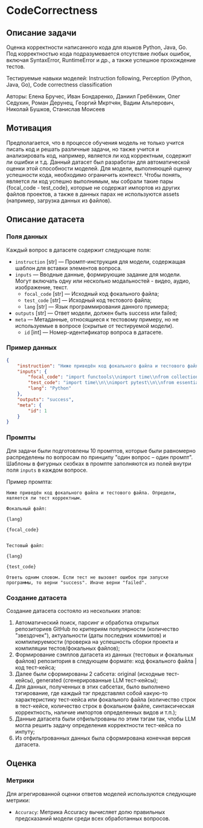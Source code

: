 # CodeCorrectness


## Описание задачи

Оценка корректности написанного кода для языков Python, Java, Go. Под корректностью кода подразумевается отсутствие любых ошибок, включая SyntaxError, RuntimeError и др., а также успешное прохождение тестов.

Тестируемые навыки моделей: Instruction following, Perception (Python, Java, Go), Code correctness classification

Авторы: Елена Бручес, Иван Бондаренко, Даниил Гребёнкин, Олег Седухин, Роман Дерунец, Георгий Мкртчян, Вадим Альперович, Николай Бушков, Станислав Моисеев


## Мотивация

Предполагается, что в процессе обучения модель не только учится писать код и решать различные задачи, но также учится и анализировать код, например, является ли код корректным, содержит ли ошибки и т.д. Данный датасет был разработан для автоматической оценки этой способности моделей. Для модели, выполняющей оценку успешности кода, необходимо ограничить контекст. Чтобы понять, является ли код успешно выполнимым, мы собрали такие пары {focal_code - test_code}, которые не содержат импортов из других файлов проектов, а также в данных парах не используются assets (например, загрузка данных из файлов).


## Описание датасета

### Поля данных

Каждый вопрос в датасете содержит следующие поля:

- `instruction` [str] — Промпт-инструкция для модели, содержащая шаблон для вставки элементов вопроса.
- `inputs` — Вводные данные, формирующие задание для модели. Могут включать одну или несколько модальностей - видео, аудио, изображение, текст.
    - `focal_code` [str] — Исходный код фокального файла;
    - `test_code` [str] — Исходный код тестового файла;
    - `lang` [str] — Язык программирования данного примера;
- `outputs` [str] — Ответ модели, должен быть success или failed;
- `meta` — Метаданные, относящиеся к тестовому примеру, но не используемые в вопросе (скрытые от тестируемой модели).
    - `id` [int] — Номер-идентификатор вопроса в датасете.


### Пример данных

```json
{
    "instruction": "Ниже приведён код фокального файла и тестового файла. Определи, является ли тест корректным.\n\nФокальный файл:\n\n{lang}\n\n{focal_code}\n\n\nТестовый файл:\n\n{lang}\n\n{test_code}\n\nОтветь одним словом. Если тест не вызовет ошибок при запуске программы, то верни \"succeed\". Иначе верни \"fail\".",
    "inputs": {
        "focal_code": "import functools\\nimport time\\nfrom collections import OrderedDict\\nfrom typing import Any, Callable, Generic, Iterable, Iterator, Tuple, TypeVar\\n\\nT = TypeVar(\\\"T\\\")\\n\\n\\nclass Cache(Generic[T]):\\n    \\\"\\\"\\\"In-memory LRU cache implementation.\\\"\\\"\\\"\\n\\n    def __init__(self, max_size: int = 500):\\n        self._bag: OrderedDict[Any, Any] = OrderedDict()\\n        self._max_size = -1\\n        self.max_size = max_size\\n\\n    @property\\n    def max_size(self) -> int:\\n        return self._max_size\\n\\n    @max_size.setter\\n    def max_size(self, value: int) -> None:\\n        assert value > 0\\n        self._max_size = int(value)\\n\\n    @property\\n    def is_empty(self) -> bool:\\n        return len(self._bag) == 0\\n\\n    def values(self) -> Iterable[T]:\\n        for _, value in self:\\n            yield value\\n\\n    def keys(self) -> Iterable[Any]:\\n        for key, _ in self:\\n            yield key\\n\\n    def __repr__(self) -> str:\\n        return f\\\"<Cache {len(self)} at {id(self)}>\\\"\\n\\n    def __len__(self) -> int:\\n        return len(self._bag)\\n\\n    def get(self, key, default=None) -> T:\\n        try:\\n            return self[key]\\n        except KeyError:\\n            return default\\n\\n    def set(self, key, value) -> None:\\n        self[key] = value\\n\\n    def _check_size(self):\\n        while len(self._bag) > self.max_size:\\n            self._bag.popitem(last=False)\\n\\n    def __getitem__(self, key) -> T:\\n        value = self._bag[key]\\n        self._bag.move_to_end(key, last=True)\\n        return value\\n\\n    def __setitem__(self, key, value: T) -> None:\\n        if key in self._bag:\\n            self._bag[key] = value\\n            self._bag.move_to_end(key, last=True)\\n        else:\\n            self._bag[key] = value\\n            self._check_size()\\n\\n    def __delitem__(self, key) -> None:\\n        del self._bag[key]\\n\\n    def __contains__(self, key) -> bool:\\n        return key in self._bag\\n\\n    def __iter__(self) -> Iterator[Tuple[Any, T]]:\\n        return iter(self._bag.items())\\n\\n    def clear(self) -> None:\\n        self._bag.clear()\\n\\n\\nclass CachedItem(Generic[T]):\\n    \\\"\\\"\\\"Container for cached items with update timestamp.\\\"\\\"\\\"\\n\\n    __slots__ = (\\\"_value\\\", \\\"_time\\\")\\n\\n    def __init__(self, value: T):\\n        self._value = value\\n        self._time = time.time()\\n\\n    @property\\n    def value(self) -> T:\\n        return self._value\\n\\n    @value.setter\\n    def value(self, value: T):\\n        self._value = value\\n        self._time = time.time()\\n\\n    @property\\n    def time(self) -> float:\\n        return self._time\\n\\n\\nclass ExpiringCache(Cache[T]):\\n    \\\"\\\"\\\"A cache whose items can expire by a given function.\\\"\\\"\\\"\\n\\n    def __init__(\\n        self, expiration_policy: Callable[[CachedItem[T]], bool], max_size: int = 500\\n    ):\\n        super().__init__(max_size)\\n        assert expiration_policy is not None\\n        self.expiration_policy = expiration_policy\\n\\n    @property\\n    def full(self) -> bool:\\n        return self.max_size <= len(self._bag)\\n\\n    def expired(self, item: CachedItem) -> bool:\\n        return self.expiration_policy(item)\\n\\n    def _remove_expired_items(self):\\n        for key, item in list(self._bag.items()):\\n            if self.expired(item):\\n                del self[key]\\n\\n    def _check_size(self):\\n        if self.full:\\n            self._remove_expired_items()\\n        super()._check_size()\\n\\n    def __getitem__(self, key) -> Any:\\n        item = self._bag[key]\\n        if self.expired(item):\\n            del self._bag[key]\\n            raise KeyError(key)\\n\\n        self._bag.move_to_end(key, last=True)\\n        return item.value\\n\\n    def __setitem__(self, key, value: T) -> None:\\n        if key in self._bag:\\n            self._bag[key].value = value\\n            self._bag.move_to_end(key, last=True)\\n        else:\\n            self._bag[key] = CachedItem(value)\\n            self._check_size()\\n\\n    @classmethod\\n    def with_max_age(cls, max_age: float, max_size: int = 500):\\n        \\\"\\\"\\\"\\n        Returns an instance of ExpiringCache whose items are invalidated\\n        when they were set more than a given number of seconds ago.\\n        \\\"\\\"\\\"\\n        return cls(lambda item: time.time() - item.time > max_age, max_size)\\n\\n    def __contains__(self, key) -> bool:\\n        if key not in self._bag:\\n            return False\\n        # remove if expired\\n        try:\\n            self[key]\\n        except KeyError:\\n            return False\\n        return True\\n\\n    def __iter__(self) -> Iterator[Tuple[Any, T]]:\\n        \\\"\\\"\\\"Iterates through cached items, discarding and removing expired ones.\\\"\\\"\\\"\\n        for key, item in list(self._bag.items()):\\n            if self.expired(item):\\n                del self[key]\\n            else:\\n                yield (key, item.value)\\n\\n\\ndef lazy(max_seconds: int = 1, cache=None):\\n    \\\"\\\"\\\"\\n    Wraps a function so that it is called up to once\\n    every max_seconds, by input arguments.\\n    Results are stored in a cache, by default a LRU cache of max size 500.\\n\\n    To have a cache without size limit, use a dictionary: @lazy(1, {})\\n    \\\"\\\"\\\"\\n    assert max_seconds > 0\\n    if cache is None:\\n        cache = Cache(500)\\n\\n    def lazy_decorator(fn):\\n        setattr(fn, \\\"cache\\\", cache)\\n\\n        @functools.wraps(fn)\\n        def wrapper(*args):\\n            now = time.time()\\n            try:\\n                value, updated_at = cache[args]\\n                if now - updated_at > max_seconds:\\n                    raise AttributeError\\n            except (KeyError, AttributeError):\\n                value = fn(*args)\\n                cache[args] = (value, now)\\n            return value\\n\\n        return wrapper\\n\\n    return lazy_decorator\\n",
        "test_code": "import time\\n\\nimport pytest\\n\\nfrom essentials.caching import Cache, ExpiringCache, lazy\\n\\n\\n\\n\\n\\n\\n\\n\\n\\n\\n\\n\\n\\n\\n\\n\\n\\n\\ndef test_expiration_policy_with_max_age():\\n    cache = ExpiringCache.with_max_age(0.1)\\n    cache[\\\"foo\\\"] = \\\"Foo\\\"\\n\\n    time.sleep(0.2)\\n\\n    assert cache.get(\\\"foo\\\") is None\\n\\n    cache[\\\"foo\\\"] = \\\"Foo\\\"\\n\\n    time.sleep(0.2)\\n\\n    assert \\\"foo\\\" not in cache\\n",
        "lang": "Python"
    },
    "outputs": "success",
    "meta": {
        "id": 1
    }
}
```


### Промпты

Для задачи были подготовлены 10 промптов, которые были равномерно распределены по вопросам по принципу "один вопрос – один промпт". Шаблоны в фигурных скобках в промпте заполняются из полей внутри поля `inputs` в каждом вопросе.


Пример промпта:

```
Ниже приведён код фокального файла и тестового файла. Определи, является ли тест корректным.

Фокальный файл:

{lang}

{focal_code}


Тестовый файл:

{lang}

{test_code}

Ответь одним словом. Если тест не вызовет ошибок при запуске программы, то верни "success". Иначе верни "failed".
```


### Создание датасета

Создание датасета состояло из нескольких этапов:

1) Автоматический поиск, парсинг и обработка открытых репозиториев GitHub по критериям популярности (количество "звездочек"), актуальности (даты последних коммитов) и компилируемости (проверка на успешность сборки проекта и компиляции тестов/фокальных файлов);
2) Формирование сэмплов датасета из данных (тестовых и фокальных файлов) репозитория в следующем формате: код фокального файла | код тест-кейса; 
3) Далее были сформированы 2 сабсета: original (исходные тест-кейсы), generated (сгенерированные LLM тест-кейсы); 
4) Для данных, полученных в этих сабсетах, было выполнено тэгирование, где каждый тэг представлял собой какую-то характеристику тест-кейса или фокального файла (количество строк в тест-кейсе, количество строк в фокальном файле, синтаксическая корректность, наличие импортов определенных видов и т.п.); 
5) Данные датасета были отфильтрованы по этим тэгам так, чтобы LLM могла решить задачу определения корректности тест-кейса по инпуту;
6) Из отфильтрованных данных была сформирована конечная версия датасета.


## Оценка


### Метрики

Для агрегированной оценки ответов моделей используются следующие метрики:

- `Accuracy`: Метрика Accuracy вычисляет долю правильных предсказаний модели среди всех обработанных вопросов.
